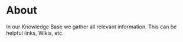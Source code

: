 # About
In our Knowledge Base we gather all relevant information. This can be helpful links, Wikis, etc.
